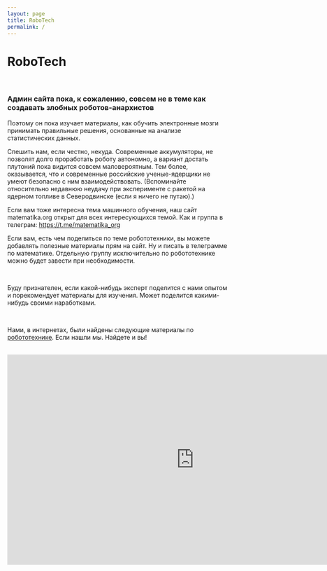```yaml
---
layout: page
title: RoboTech
permalink: /
---
```


# RoboTech

<br/>

### Админ сайта пока, к сожалению, совсем не в теме как создавать злобных роботов-анархистов

Поэтому он пока изучает материалы, как обучить электронные мозги принимать правильные решения, основанные на анализе статистических данных.

Спешить нам, если честно, некуда. Современные аккумуляторы, не позволят долго проработать роботу автономно, а вариант достать плутоний пока видится совсем маловероятным. Тем более, оказывается, что и современные российские ученые-ядерщики не умеют безопасно с ним взаимодействовать. (Вспоминайте относительно недавнюю неудачу при эксперименте с ракетой на ядерном топливе в Северодвинске (если я ничего не путаю).)

Если вам тоже интересна тема машинного обучения, наш сайт matematika.org открыт для всех интересующихся темой. Как и группа в телеграм: https://t.me/matematika_org

Если вам, есть чем поделиться по теме робототехники, вы можете добавлять полезные материалы прям на сайт. Ну и писать в телеграмме по математике. Отдельную группу исключительно по робототехнике можно будет завести при необходимости.

<br/>

Буду признателен, если какой-нибудь эксперт поделится с нами опытом и порекомендует материалы для изучения. Может поделится какими-нибудь своими наработками.

<br/>

Нами, в интернетах, были найдены следующие материалы по <a href="/courses/">робототехнике</a>. Если нашли мы. Найдете и вы!

<br/>

<div align="center">
    <iframe width="853" height="480" src="https://www.youtube.com/embed/p9LGYVbaQco" frameborder="0" allow="accelerometer; autoplay; encrypted-media; gyroscope; picture-in-picture" allowfullscreen></iframe>
</div>
